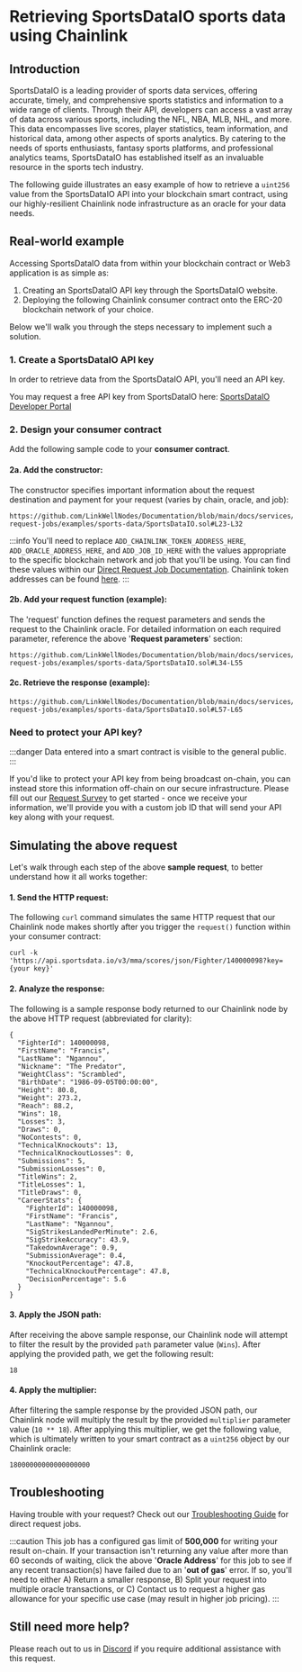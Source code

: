 # Retrieving SportsDataIO sports data using Chainlink

## Introduction

SportsDataIO is a leading provider of sports data services, offering accurate, timely, and comprehensive sports statistics and information to a wide range of clients. Through their API, developers can access a vast array of data across various sports, including the NFL, NBA, MLB, NHL, and more. This data encompasses live scores, player statistics, team information, and historical data, among other aspects of sports analytics. By catering to the needs of sports enthusiasts, fantasy sports platforms, and professional analytics teams, SportsDataIO has established itself as an invaluable resource in the sports tech industry.

The following guide illustrates an easy example of how to retrieve a `uint256` value from the SportsDataIO API into your blockchain smart contract, using our highly-resilient Chainlink node infrastructure as an oracle for your data needs.

## Real-world example

Accessing SportsDataIO data from within your blockchain contract or Web3 application is as simple as:

1. Creating an SportsDataIO API key through the SportsDataIO website.
1. Deploying the following Chainlink consumer contract onto the ERC-20 blockchain network of your choice. 

Below we'll walk you through the steps necessary to implement such a solution.

### 1. Create a SportsDataIO API key

In order to retrieve data from the SportsDataIO API, you'll need an API key. 

You may request a free API key from SportsDataIO here: [SportsDataIO Developer Portal](https://sportsdata.io/cart/free-trial)

### 2. Design your consumer contract

Add the following sample code to your **consumer contract**.

#### 2a. Add the constructor:

The constructor specifies important information about the request destination and payment for your request (varies by chain, oracle, and job): 

```sol reference
https://github.com/LinkWellNodes/Documentation/blob/main/docs/services/direct-request-jobs/examples/sports-data/SportsDataIO.sol#L23-L32
```

:::info 
You'll need to replace `ADD_CHAINLINK_TOKEN_ADDRESS_HERE`, `ADD_ORACLE_ADDRESS_HERE`, and `ADD_JOB_ID_HERE` with the values appropriate to the specific blockchain network and job that you'll be using. You can find these values within our [Direct Request Job Documentation](/services/direct-request-jobs/Jobs-and-Pricing). Chainlink token addresses can be found [here](https://docs.chain.link/resources/link-token-contracts).
:::

#### 2b. Add your request function (example):
The 'request' function defines the request parameters and sends the request to the Chainlink oracle. For detailed information on each required parameter, reference the above '**Request parameters**' section:

```sol reference
https://github.com/LinkWellNodes/Documentation/blob/main/docs/services/direct-request-jobs/examples/sports-data/SportsDataIO.sol#L34-L55
```

#### 2c. Retrieve the response (example):

```sol reference
https://github.com/LinkWellNodes/Documentation/blob/main/docs/services/direct-request-jobs/examples/sports-data/SportsDataIO.sol#L57-L65
```

### Need to protect your API key?

:::danger 
Data entered into a smart contract is visible to the general public.
:::

If you'd like to protect your API key from being broadcast on-chain, you can instead store this information off-chain on our secure infrastructure. Please fill out our [Request Survey](https://linkwellnodes.io/Getting-Started.html) to get started - once we receive your information, we'll provide you with a custom job ID that will send your API key along with your request.

## Simulating the above request

Let's walk through each step of the above **sample request**, to better understand how it all works together:

#### 1. **Send the HTTP request**:

The following `curl` command simulates the same HTTP request that our Chainlink node makes shortly after you trigger the `request()` function within your consumer contract:

```
curl -k 'https://api.sportsdata.io/v3/mma/scores/json/Fighter/140000098?key={your key}' 
```

#### 2. **Analyze the response**:

The following is a sample response body returned to our Chainlink node by the above HTTP request (abbreviated for clarity):

```
{
  "FighterId": 140000098,
  "FirstName": "Francis",
  "LastName": "Ngannou",
  "Nickname": "The Predator",
  "WeightClass": "Scrambled",
  "BirthDate": "1986-09-05T00:00:00",
  "Height": 80.8,
  "Weight": 273.2,
  "Reach": 88.2,
  "Wins": 18,
  "Losses": 3,
  "Draws": 0,
  "NoContests": 0,
  "TechnicalKnockouts": 13,
  "TechnicalKnockoutLosses": 0,
  "Submissions": 5,
  "SubmissionLosses": 0,
  "TitleWins": 2,
  "TitleLosses": 1,
  "TitleDraws": 0,
  "CareerStats": {
    "FighterId": 140000098,
    "FirstName": "Francis",
    "LastName": "Ngannou",
    "SigStrikesLandedPerMinute": 2.6,
    "SigStrikeAccuracy": 43.9,
    "TakedownAverage": 0.9,
    "SubmissionAverage": 0.4,
    "KnockoutPercentage": 47.8,
    "TechnicalKnockoutPercentage": 47.8,
    "DecisionPercentage": 5.6
  }
}
```

#### 3. **Apply the JSON path**:

After receiving the above sample response, our Chainlink node will attempt to filter the result by the provided `path` parameter value (`Wins`). After applying the provided path, we get the following result:

```
18
```

#### 4. **Apply the multiplier**:

After filtering the sample response by the provided JSON path, our Chainlink node will multiply the result by the provided `multiplier` parameter value (`10 ** 18`). After applying this multiplier, we get the following value, which is ultimately written to your smart contract as a `uint256` object by our Chainlink oracle:

```
18000000000000000000
```

## Troubleshooting

Having trouble with your request? Check out our [Troubleshooting Guide](/knowledgebase/Chainlink-Users-FAQ?id=direct-request-job-troubleshooting) for direct request jobs.

:::caution 
This job has a configured gas limit of **500,000** for writing your result on-chain. If your transaction isn't returning any value after more than 60 seconds of waiting, click the above '**Oracle Address**' for this job to see if any recent transaction(s) have failed due to an '**out of gas**' error. If so, you'll need to either A) Return a smaller response, B) Split your request into multiple oracle transactions, or C) Contact us to request a higher gas allowance for your specific use case (may result in higher job pricing). 
:::

## Still need more help?

Please reach out to us in [Discord](https://discord.gg/AJ66pRz4) if you require additional assistance with this request.